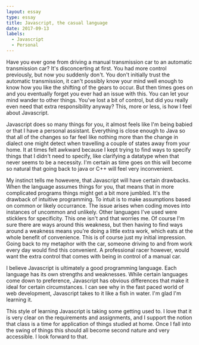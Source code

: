 ```yaml
---
layout: essay
type: essay
title: Javascript, the casual language
date: 2017-09-13
labels:
  - Javascript
  - Personal
---
```


Have you ever gone from driving a manual transmission car to an automatic transmission car? It's disconcerting at first. You had more control previously, but now you suddenly don't. You don't initially trust the automatic transmission, it can't possibly know your mind well enough to know how you like the shifting of the gears to occur. But then times goes on and you eventually forget you ever had an issue with this. You can let your mind wander to other things. You've lost a bit of control, but did you really even need that extra responsibility anyway? This, more or less, is how I feel about Javascript. 

Javascript does so many things for you, it almost feels like I'm being babied or that I have a personal assistant. Everything is close enough to Java so that all of the changes so far feel like nothing more than the change in dialect one might detect when travelling a couple of states away from your home. It at times felt awkward because I kept trying to find ways to specify things that I didn't need to specify, like clarifying a datatype when that never seems to be a necessity. I'm certain as time goes on this will become so natural that going back to java or C++ will feel very inconvenient.

My instinct tells me howevere, that Javascript will have certain drawbacks. When the language assumes things for you, that means that in more complicated programs things might get a bit more jumbled. It's the drawback of intuitive programming. To intuit is to make assumptions based on common or likely occurrance. The issue arises when coding moves into instances of uncommon and unlikely. Other languages I've used were sticklers for specificity. This one isn't and that worries me. Of course I'm sure there are ways around this weakness, but then having to find ways around a weakness means you're doing a little extra work, which eats at the whole benefit of convenience. This is of course just my initial impression. Going back to my metaphor with the car, someone driving to and from work every day would find this convenient. A professional racer however, would want the extra control that comes with being in control of a manual car.

I believe Javascript is ultimately a good programming language. Each language has its own strengths and weaknesses. While certain languages come down to preference, Javascript has obvious differences that make it ideal for certain circumstances. I can see why in the fast paced world of web development, Javascript takes to it like a fish in water. I'm glad I'm learning it.

This style of learning Javascript is taking some getting used to. I love that it is very clear on the requirements and assignments, and I support the notion that class is a time for application of things studied at home. Once I fall into the swing of things this should all become second nature and very accessible. I look forward to that.
